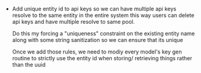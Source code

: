 - Add unique entity id to api keys so we can have multiple api keys resolve to the same entity in the entire system
   this way users can delete api keys and have multiple resolve to same pool. 

   Do this my forcing a "uniqueness" constraint on the existing entity name along with some string sanitization
   so we can ensure that its unique

   Once we add those rules, we need to modiy every model's key gen routine to strictly use the entity id when
   storing/ retrieving things rather than the uuid

